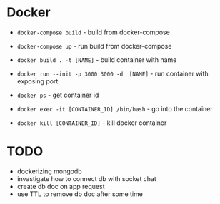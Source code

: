 # Docker

- `docker-compose build` - build from docker-compose
- `docker-compose up` - run build from docker-compose

- `docker build . -t [NAME]` - build container with name
- `docker run --init -p 3000:3000 -d  [NAME]` - run container with exposing port
- `docker ps` - get container id
- `docker exec -it [CONTAINER_ID] /bin/bash` - go into the container
- `docker kill [CONTAINER_ID]` - kill docker container


# TODO
- dockerizing mongodb
- invastigate how to connect db with socket chat
- create db doc on app request
- use TTL to remove db doc after some time